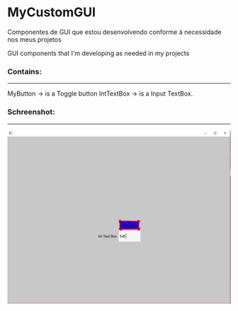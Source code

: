 # MyCustomGUI

Componentes de GUI que estou desenvolvendo conforme à necessidade nos meus projetos

GUI components that I'm developing as needed in my projects


### Contains:
____________________________
MyButton    -> is a Toggle button
IntTextBox  -> is a Input TextBox.


### Schreenshot:
____________________________
![alt text](https://github.com/EduardoKarakawa/MyCustomGUI/blob/master/screenshot.JPG)
